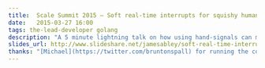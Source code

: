 ```yaml
---
title:  Scale Summit 2015 – Soft real-time interrupts for squishy humans
date:   2015-03-27 16:00
tags: the-lead-developer golang
description: "A 5 minute lightning talk on how using hand-signals can make meetings shorter and more productive"
slides_url: http://www.slideshare.net/jamesabley/soft-real-time-interrupts-for-squishy-humans 
thanks: "[Michael](https://twitter.com/bruntonspall) for running the conference. [Meri](https://twitter.com/Geek_Manager), [Norm](https://twitter.com/cackhanded), and [Ryan](https://twitter.com/rnalexander) for teaching me the Occupy hand-signs initially."
---
```

